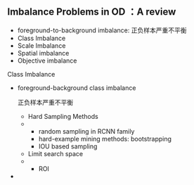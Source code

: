 ## Imbalance Problems in OD ：A review

+ foreground-to-background imbalance: 正负样本严重不平衡
+ Class Imbalance
+ Scale Imbalance
+ Spatial imbalance
+ Objective imbalance

Class Imbalance

+ foreground-background class imbalance

  正负样本严重不平衡

  + Hard Sampling Methods
  + + random sampling in RCNN family
    + hard-example mining methods: bootstrapping
    + IOU based sampling
  + Limit search space
  + + ROI

+ 